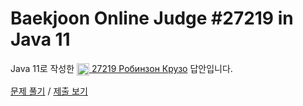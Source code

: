 # Baekjoon Online Judge #27219 in Java 11
Java 11로 작성한 [<img src="https://static.solved.ac/tier_small/1.svg" height="20" align="center">
27219 Робинзон Крузо](https://www.acmicpc.net/problem/27219) 답안입니다.

[문제 풀기](https://www.acmicpc.net/problem/27219) /
[제출 보기](https://www.acmicpc.net/source/87208428)
